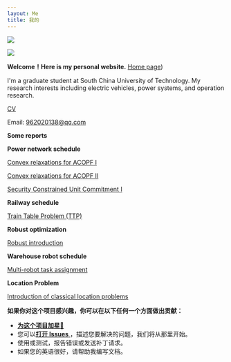 ```yaml
---
layout: Me
title: 我的
---
```



![](https://previews.123rf.com/images/karpenkoilia/karpenkoilia1805/karpenkoilia180500027/102146167-vector-line-web-concept-for-programming-linear-web-banner-for-coding-.jpg)

![](https://ghchart.rshah.org/vanhiupun)

<b align = center>Welcome！Here is my personal website.</b> [Home page](https://fengchen1999.github.io/))

I'm a graduate student at South China University of Technology. My research interests including electric vehicles, power systems, and operation research.

[CV](https://drive.google.com/file/d/1LyAZGwi0Pq_AkcNDPKlvBkfdo-ijvqDC/view?usp=sharing)

Email: 962020138@qq.com



**Some reports**

**Power network schedule**

[Convex relaxations for ACOPF Ⅰ](https://drive.google.com/file/d/15c6zr7rQxl0TJokWHBCq31DkRMxpLoVQ/view?usp=sharing)

[Convex relaxations for ACOPF Ⅱ](https://drive.google.com/file/d/14nF-SICr-mi43OLiPw_sftBPsPayF9Xa/view?usp=sharing)

[Security Constrained Unit Commitment Ⅰ](https://drive.google.com/file/d/1rkeAyofiVaYuEbpAGVaEo7-fcxIhACgU/view?usp=sharing)

**Railway schedule**

[Train Table Problem (TTP)](https://drive.google.com/file/d/1HiKkVQmEVyGuvN8T1KMqMPP8zFQ8f7zA/view?usp=sharing)

**Robust optimization**

[Robust introduction](https://drive.google.com/file/d/1uiFb2wZwL6lsC_WhWhIocgfKQUOp_eOm/view?usp=sharing)

**Warehouse robot schedule**

[Multi-robot task assignment](https://drive.google.com/file/d/1LgdgUTmUp5RzMCRTEDS88_Nq6XNi9hWE/view?usp=sharing)

**Location Problem**

[Introduction of classical location problems](https://drive.google.com/file/d/1sMwhiX6CYYeE5rNy7ldMRg1jHO4juvKy/view?usp=sharing)



<b align = center>如果你对这个项目感兴趣，你可以在以下任何一个方面做出贡献：</b>

- [**为这个项目加星**🌟](https://github.com/vanhiupun/Vanhiupun.github.io) 
- 您可以[**打开 Issues** ](https://github.com/vanhiupun/Vanhiupun.github.io/issues/new)，描述您要解决的问题，我们将从那里开始。
- 使用或测试，报告错误或发送补丁请求。
- 如果您的英语很好，请帮助我编写文档。
